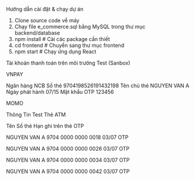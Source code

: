 Hướng dẫn cài đặt & chạy dự án

1. Clone source code về máy
2. Chạy file e_commerce.sql bằng MySQL trong thư mục backend/database
3. npm install      # Cài các package cần thiết
4. cd frontend      # Chuyển sang thư mục frontend
5. npm start        # Chạy ứng dụng React

Tài khoản thanh toán trên môi trường Test (Sanbox)

VNPAY

Ngân hàng	NCB
Số thẻ		9704198526191432198
Tên chủ thẻ	NGUYEN VAN A
Ngày phát hành	07/15
Mật khẩu OTP	123456

MOMO

Thông Tin Test Thẻ ATM

Tên		Số thẻ			Hạn ghi trên thẻ	OTP

NGUYEN VAN A	9704 0000 0000 0018	03/07			OTP

NGUYEN VAN A	9704 0000 0000 0026	03/07			OTP

NGUYEN VAN A	9704 0000 0000 0034	03/07			OTP

NGUYEN VAN A	9704 0000 0000 0042	03/07			OTP
